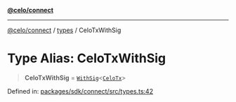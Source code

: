 [**@celo/connect**](../../README.md)

***

[@celo/connect](../../modules.md) / [types](../README.md) / CeloTxWithSig

# Type Alias: CeloTxWithSig

> **CeloTxWithSig** = [`WithSig`](WithSig.md)\<[`CeloTx`](CeloTx.md)\>

Defined in: [packages/sdk/connect/src/types.ts:42](https://github.com/celo-org/developer-tooling/blob/master/packages/sdk/connect/src/types.ts#L42)
